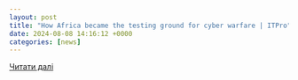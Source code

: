 ```yaml
---
layout: post
title: "How Africa became the testing ground for cyber warfare | ITPro"
date: 2024-08-08 14:16:12 +0000
categories: [news]
---
```


[Читати далі](https://www.itpro.com/security/how-africa-became-the-testing-ground-for-cyber-warfare)
